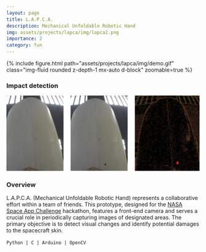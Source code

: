 ```yaml
---
layout: page
title: L.A.P.C.A.
description: Mechanical Unfoldable Robotic Hand
img: assets/projects/lapca/img/lapca2.png
importance: 2
category: fun
---
```

<div class="row mt-3">
  <div class="col-sm mt-3 mt-md-0">
      {% include figure.html path="assets/projects/lapca/img/demo.gif" class="img-fluid rounded z-depth-1 mx-auto d-block" zoomable=true %}
  </div>
</div>

### Impact detection
![Impact Detection](/assets/projects/lapca/img/impact_detection.png)

### Overview
L.A.P.C.A. (Mechanical Unfoldable Robotic Hand) represents a collaborative effort within a team of friends. This prototype, designed for the [NASA Space App Challenge](https://www.spaceappschallenge.org) hackathon, features a front-end camera and serves a crucial role in periodically capturing images of designated areas. The primary objective is to detect visual changes and identify potential damages to the spacecraft skin.

`Python | C | Arduino | OpenCV`